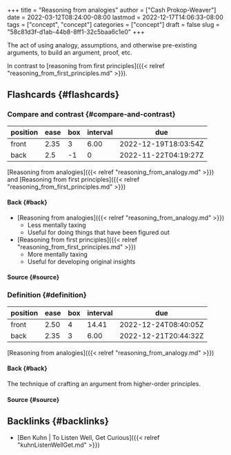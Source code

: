 +++
title = "Reasoning from analogies"
author = ["Cash Prokop-Weaver"]
date = 2022-03-12T08:24:00-08:00
lastmod = 2022-12-17T14:06:33-08:00
tags = ["concept", "concept"]
categories = ["concept"]
draft = false
slug = "58c81d3f-d1ab-44b8-8ff1-32c5baa6c1e0"
+++

The act of using analogy, assumptions, and otherwise pre-existing arguments, to build an argument, proof, etc.

In contrast to [reasoning from first principles]({{< relref "reasoning_from_first_principles.md" >}}).


## Flashcards {#flashcards}


### Compare and contrast {#compare-and-contrast}

| position | ease | box | interval | due                  |
|----------|------|-----|----------|----------------------|
| front    | 2.35 | 3   | 6.00     | 2022-12-19T18:03:54Z |
| back     | 2.5  | -1  | 0        | 2022-11-22T04:19:27Z |

[Reasoning from analogies]({{< relref "reasoning_from_analogy.md" >}}) and [Reasoning from first principles]({{< relref "reasoning_from_first_principles.md" >}})


#### Back {#back}

-   [Reasoning from analogies]({{< relref "reasoning_from_analogy.md" >}})
    -   Less mentally taxing
    -   Useful for doing things that have been figured out
-   [Reasoning from first principles]({{< relref "reasoning_from_first_principles.md" >}})
    -   More mentally taxing
    -   Useful for developing original insights


#### Source {#source}


### Definition {#definition}

| position | ease | box | interval | due                  |
|----------|------|-----|----------|----------------------|
| front    | 2.50 | 4   | 14.41    | 2022-12-24T08:40:05Z |
| back     | 2.35 | 3   | 6.00     | 2022-12-21T20:44:32Z |

[Reasoning from analogies]({{< relref "reasoning_from_analogy.md" >}})


#### Back {#back}

The technique of crafting an argument from higher-order principles.


#### Source {#source}


## Backlinks {#backlinks}

-   [Ben Kuhn | To Listen Well, Get Curious]({{< relref "kuhnListenWellGet.md" >}})
